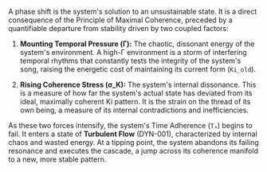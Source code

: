 A phase shift is the system's solution to an unsustainable state. It is a direct consequence of the Principle of Maximal Coherence, preceded by a quantifiable departure from stability driven by two coupled factors:

1.  **Mounting Temporal Pressure (Γ):** The chaotic, dissonant energy of the system's environment. A high-Γ environment is a storm of interfering temporal rhythms that constantly tests the integrity of the system's song, raising the energetic cost of maintaining its current form (`Ki_old`).

2.  **Rising Coherence Stress (σ_K):** The system's internal dissonance. This is a measure of how far the system's actual state has deviated from its ideal, maximally coherent Ki pattern. It is the strain on the thread of its own being, a measure of its internal contradictions and inefficiencies.

As these two forces intensify, the system's Time Adherence (`Tₐ`) begins to fail. It enters a state of **Turbulent Flow** (DYN-001), characterized by internal chaos and wasted energy. At a tipping point, the system abandons its failing resonance and executes the cascade, a jump across its coherence manifold to a new, more stable pattern.